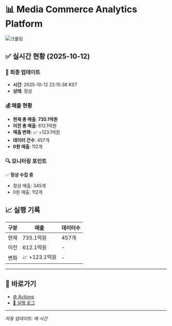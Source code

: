# 📊 Media Commerce Analytics Platform

![크롤링](https://img.shields.io/badge/크롤링-정상-green)

## ✅ 실시간 현황 (2025-10-12)

### 📍 최종 업데이트
- **시간**: 2025-10-12 22:15:38 KST
- **상태**: 정상

### 💰 매출 현황
- **현재 총 매출**: **735.1억원**
- **이전 총 매출**: 612.1억원
- **매출 변화**: 📈 +123.1억원
- **데이터 건수**: 457개
- **0원 매출**: 112개

### 🔍 모니터링 포인트

✅ **정상 수집 중**
- 정상 매출: 345개
- 0원 매출: 112개


## 📈 실행 기록

| 구분 | 매출 | 데이터수 |
|------|------|----------|
| 현재 | 735.1억원 | 457개 |
| 이전 | 612.1억원 | - |
| 변화 | 📈 +123.1억원 | - |

---

## 🔗 바로가기

- [⚙️ Actions](../../actions)
- [📝 실행 로그](../../actions/workflows/daily_scraping.yml)

---

*자동 업데이트: 매 시간*
